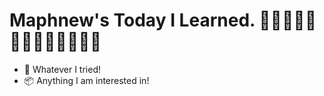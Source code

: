 # Maphnew's Today I Learned. 👨🏻‍💻👍🏻💪🏻🤙🏻🤡🤪🎸🎈

+ 📐 Whatever I tried!
+ 📦 Anything I am interested in!
